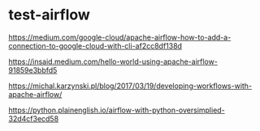 # test-airflow

https://medium.com/google-cloud/apache-airflow-how-to-add-a-connection-to-google-cloud-with-cli-af2cc8df138d

https://insaid.medium.com/hello-world-using-apache-airflow-91859e3bbfd5

https://michal.karzynski.pl/blog/2017/03/19/developing-workflows-with-apache-airflow/

https://python.plainenglish.io/airflow-with-python-oversimplied-32d4cf3ecd58
